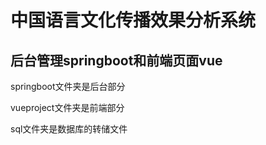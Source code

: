 # 中国语言文化传播效果分析系统

## 后台管理springboot和前端页面vue

springboot文件夹是后台部分

vueproject文件夹是前端部分

sql文件夹是数据库的转储文件



